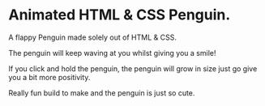 # Animated HTML & CSS Penguin.

A flappy Penguin made solely out of HTML & CSS. 

The penguin will keep waving at you whilst giving you a smile! 

If you click and hold the penguin, the penguin will grow in size just go give you a bit more positivity.

Really fun build to make and the penguin is just so cute.
